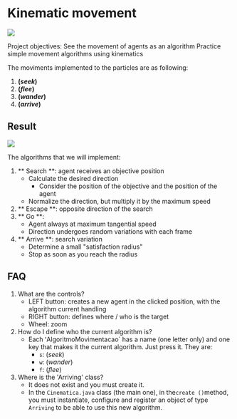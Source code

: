 # Kinematic movement

![](docs/preview.png)

Project objectives:
  See the movement of agents as an algorithm
  Practice simple movement algorithms using kinematics

The moviments implemented to the particles are as following:

1. **(_seek_)**
2. **(_flee_)**
2. **(_wander_)**
4. **(_arrive_)**

## Result

![](docs/resultado-final.gif)

The algorithms that we will implement:

1. ** Search **: agent receives an objective position
   - Calculate the desired direction
     - Consider the position of the objective and the position of the agent
   - Normalize the direction, but multiply it by the maximum speed
2. ** Escape **: opposite direction of the search
3. ** Go **:
   - Agent always at maximum tangential speed
   - Direction undergoes random variations with each frame
4. ** Arrive **: search variation
   - Determine a small "satisfaction radius"
   - Stop as soon as you reach the radius



## FAQ

1. What are the controls?
   - LEFT button: creates a new agent in the clicked position, with the algorithm
     current handling
   - RIGHT button: defines where / who is the target
   - Wheel: zoom
1. How do I define who the current algorithm is?
   - Each ʻAlgoritmoMovimentacao` has a name (one letter only) and one
     key that makes it the current algorithm. Just press it. They are:
     - `s`: (_seek_)
     - `w`: (_wander_)
     - `f`: (_flee_)
1. Where is the 'Arriving' class?
   - It does not exist and you must create it.
   - In the `Cinematica.java` class (the main one), in the` create () `method, you
     must instantiate, configure and register an object of type `Arriving`
     to be able to use this new algorithm.


